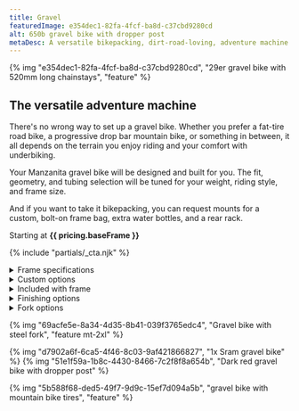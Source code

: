 ```yaml
---
title: Gravel
featuredImage: e354dec1-82fa-4fcf-ba8d-c37cbd9280cd
alt: 650b gravel bike with dropper post
metaDesc: A versatile bikepacking, dirt-road-loving, adventure machine.
---
```


{% img "e354dec1-82fa-4fcf-ba8d-c37cbd9280cd", "29er gravel bike with 520mm long chainstays", "feature" %}

## The versatile adventure machine

There's no wrong way to set up a gravel bike. Whether you prefer a fat-tire road bike, a progressive drop bar mountain bike, or something in between, it all depends on the terrain you enjoy riding and your comfort with underbiking.

Your Manzanita gravel bike will be designed and built for you. The fit, geometry, and tubing selection will be tuned for your weight, riding style, and frame size.

And if you want to take it bikepacking, you can request mounts for a custom, bolt-on frame bag, extra water bottles, and a rear rack.

Starting at **{{ pricing.baseFrame }}**

{% include "partials/_cta.njk" %}

<div class="details-wrapper bump mt-2xl">
<details>
    <summary>Frame specifications</summary>
    <div>
        <p>In the world of gravel bikes, nothing is standard. That's the beauty of it. If you want to run a 2x drivetrain with moderate-width tires, great. If you want to run a suspension fork, a 1x drivetrain, and mountain bike tires, you can do that too.</p>
        <p>We'll work together to make you the gravel bike that suits your needs.</p> 
    </div>
</details>
<details>
    <summary>Custom options</summary>
    <div>
        <table>
            <tbody>
                <tr>
                    <th>Bolt-on frame bag mounts</th>
                    <td>{{ pricing.optionFramebag }}</td>
                </tr>
                <tr>
                    <th>Tapered head tube</th>
                    <td>{{ pricing.optionTaperHT }}</td>
                </tr>
                <tr>
                    <th>Extra water bottle mounts</th>
                    <td>{{ pricing.optionBottle }}</td>
                </tr>
                <tr>
                    <th>Rack mounts</th>
                    <td>{{ pricing.optionRackFrame }}</td>
                </tr>
                <tr>
                    <th>Dropper post port</th>
                    <td>{{ pricing.optionDropperPort }}</td>
                </tr>
                <tr>
                    <th>Sliding dropouts</th>
                    <td>{{ pricing.optionSliders }}</td>
                </tr>
                <tr>
                    <th>Wet paint or cerakote</th>
                    <td>{{ pricing.optionPaint }}</td>
                </tr>
                <tr>
                    <th>Painted head tube badge</th>
                    <td>{{ pricing.optionBadgePaint }}</td>
                </tr>
            </tbody>
        </table> 
    </div>
</details>
<details>
    <summary>Included with frame</summary>
    <div>
        <ul>
            <li>Paragon Machine Works bolt-on rear axle</li>
            <li>Salsa Lip Lock seat collar</li>
            <li>White Industries headset in your color of choice</li>
            <li>Chainstay protection tape</li>
        </ul>
    </div>
</details>
<details>
    <summary>Finishing options</summary>
    <div>
        <p>Included in the base price is a single color powder coat with constrasting graphics and a head tube badge.</p>
        <p>You can select from a variety of curated color schemes, or for an additional $150, you can customize your own color scheme.</p>
        <p>Read more about your finishing options on the <a href="https://manzanitacycles.com/info">info page</a>.</p>
    </div>
</details>
<details>
    <summary>Fork options</summary>
    <div>
        <p>You can opt for a Manzanita unicrown fork for <strong>{{ pricing.baseFork }}</strong>, a carbon fork, or a suspension fork.</p>
        <p>If you choose the Manzanita fork, the frame's head tube can be smaller since it doesn't have to fit a tapered steerer tube.</p>
        <p>Manzanita forks are only available with IS brake mounts. If you want to use flat mount brakes, consider going with a carbon fork instead.</p>
        <p><strong>Custom fork options</strong></p>
        <table class="mt-s">
            <tbody>
                <tr>
                    <th>3-pack mounts on fork blades</th>
                    <td>$60</td>
                </tr>
                <tr>
                    <th>Fender mounts</th>
                    <td>$25</td>
                </tr>
                <tr>
                    <th>Rack mounts (per pair)</th>
                    <td>$25</td>
                </tr>
            </tbody>
        </table>
    </div>
</details>
</div>

{% img "69acfe5e-8a34-4d35-8b41-039f3765edc4", "Gravel bike with steel fork", "feature mt-2xl" %}

<div class="card-grid feature">
    {% img "d7902a6f-6ca5-4f46-8c03-9af421866827", "1x Sram gravel bike" %}
    {% img "51e1f59a-1b8c-4430-8466-7c2f8f8a654b", "Dark red gravel bike with dropper post" %}
</div>

{% img "5b588f68-ded5-49f7-9d9c-15ef7d094a5b", "gravel bike with mountain bike tires", "feature" %}
